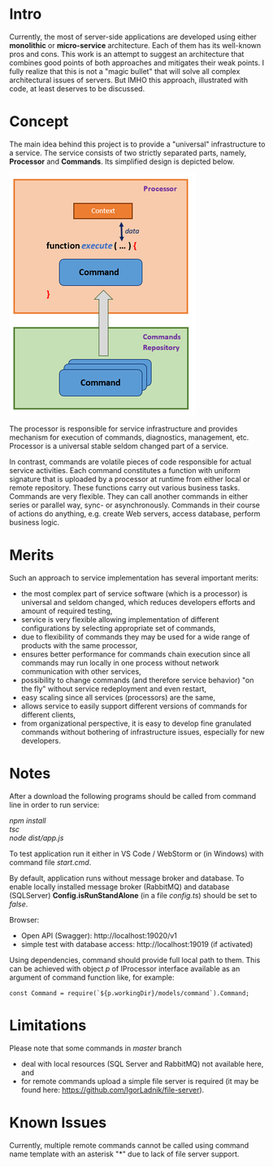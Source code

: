 # Intro

Currently, the most of server-side applications are developed using either **monolithic** or **micro-service** architecture.
Each of them has its well-known pros and cons. 
This work is an attempt to suggest an architecture that combines good points of both approaches and mitigates their weak points.
I fully realize that this is not a "magic bullet" that will solve all complex architectural issues of servers.
But IMHO this approach, illustrated with code, at least deserves to be discussed.  

# Concept

The main idea behind this project is to provide a "universal" infrastructure to a service.
The service consists of two strictly separated parts, namely, **Processor** and **Commands**.
Its simplified design is depicted below.

![Processor-Commands Schema](/images/Processor-Commands%20Schema.png)

The processor is responsible for service infrastructure and provides mechanism for execution of commands, diagnostics, management, etc.
Processor is a universal stable seldom changed part of a service.

In contrast, commands are volatile pieces of code responsible for actual service activities.
Each command constitutes a function with uniform signature that is uploaded by a processor at runtime from either local or remote repository.
These functions carry out various business tasks.
Commands are very flexible.
They can call another commands in either series or parallel way, sync- or asynchronously.
Commands in their course of actions do anything, e.g. create Web servers, access database, perform business logic.

# Merits

Such an approach to service implementation has several important merits:<br/>
- the most complex part of service software (which is a processor) is universal and seldom changed, which reduces developers efforts and amount of required testing,<br/>
- service is very flexible allowing implementation of different configurations by selecting appropriate set of commands,<br/>
- due to flexibility of commands they may be used for a wide range of products with the same processor,
- ensures better performance for commands chain execution since all commands may run locally in one process without network communication with other services,<br/>
- possibility to change commands (and therefore service behavior) "on the fly" without service redeployment and even restart,<br/>
- easy scaling since all services (processors) are the same,<br/>
- allows service to easily support different versions of commands for different clients,<br/>
- from organizational perspective, it is easy to develop fine granulated commands without bothering of infrastructure issues, especially for new developers.<br/>

# Notes

After a download the following programs should be called from command line in order to run service:<br/>

<i>npm install</i><br/>
<i>tsc</i><br/>
<i>node dist/app.js</i><br/>

To test application run it either in VS Code / WebStorm or (in Windows) with command file <i>start.cmd</i>.<br/>

By default, application runs without message broker and database.
To enable locally installed message broker (RabbitMQ) and database (SQLServer) 
**Config.isRunStandAlone** (in a file *config.ts*) should be set to *false*.

Browser:<br/>
- Open API (Swagger):               http://localhost:19020/v1
- simple test with database access: http://localhost:19019 (if activated)

Using dependencies, command should provide full local path to them.
This can be achieved with object <i>p</i> of IProcessor interface available as an argument of command function like, for example:<br/>

    const Command = require(`${p.workingDir}/models/command`).Command;

# Limitations

Please note that some commands in <i>master</i> branch 
- deal with local resources (SQL Server and RabbitMQ) not available here, and<br/>
- for remote commands upload a simple file server is required (it may be found here: https://github.com/IgorLadnik/file-server).

# Known Issues

Currently, multiple remote commands cannot be called using command name template with an asterisk "*" due to lack of file server support.
